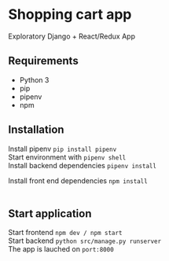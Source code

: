 <h1>Shopping cart app</h1>

<p>Exploratory Django + React/Redux App</p>

<h2>Requirements</h2>
<ul>
    <li>Python 3</li>
    <li>pip</li>
    <li>pipenv</li>
    <li>npm</li>
</ul>

<h2>Installation</h2>
Install pipenv <code>pip install pipenv</code><br/>
Start environment with <code>pipenv shell</code><br/>
Install backend dependencies <code>pipenv install</code>
<br/>

Install front end dependencies <code>npm install</code>
<br/>
<br/>

<h2>Start application</h2>
Start frontend <code>npm dev / npm start</code><br/>
Start backend <code>python src/manage.py runserver</code><br/>
The app is lauched on <code>port:8000</code>


